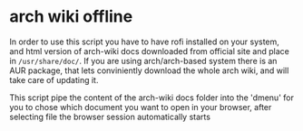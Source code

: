 # arch wiki offline

In order to use this script you have to have rofi installed on your system, and html version of arch-wiki docs downloaded from official site and place in `/usr/share/doc/`. If you are using arch/arch-based system there is an AUR package, that lets conviniently download the whole arch wiki, and will take care of updating it.

This script pipe the content of the arch-wiki docs folder into the 'dmenu' for you to chose which document you want to open in your browser, after selecting file the browser session automatically starts
